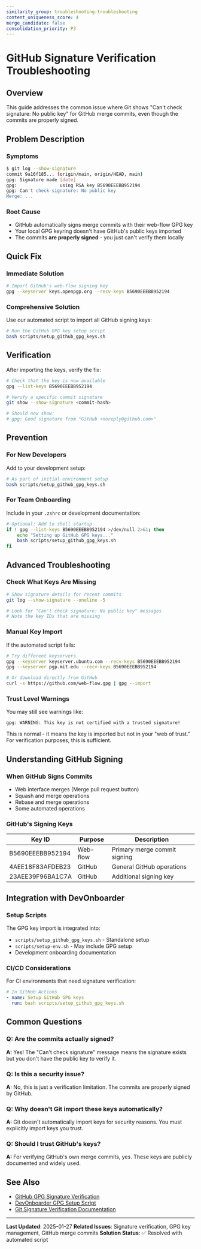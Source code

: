 ```yaml
---
similarity_group: troubleshooting-troubleshooting
content_uniqueness_score: 4
merge_candidate: false
consolidation_priority: P3
---
```

# GitHub Signature Verification Troubleshooting

## Overview

This guide addresses the common issue where Git shows "Can't check signature: No public key" for GitHub merge commits, even though the commits are properly signed.

## Problem Description

### Symptoms

```bash
$ git log --show-signature
commit 9a16f185... (origin/main, origin/HEAD, main)
gpg: Signature made [date]
gpg:                using RSA key B5690EEEBB952194
gpg: Can't check signature: No public key
Merge: ...
```

### Root Cause

- GitHub automatically signs merge commits with their web-flow GPG key
- Your local GPG keyring doesn't have GitHub's public keys imported
- The commits **are properly signed** - you just can't verify them locally

## Quick Fix

### Immediate Solution

```bash
# Import GitHub's web-flow signing key
gpg --keyserver keys.openpgp.org --recv-keys B5690EEEBB952194
```

### Comprehensive Solution

Use our automated script to import all GitHub signing keys:

```bash
# Run the GitHub GPG key setup script
bash scripts/setup_github_gpg_keys.sh
```

## Verification

After importing the keys, verify the fix:

```bash
# Check that the key is now available
gpg --list-keys B5690EEEBB952194

# Verify a specific commit signature
git show --show-signature <commit-hash>

# Should now show:
# gpg: Good signature from "GitHub <noreply@github.com>"
```

## Prevention

### For New Developers

Add to your development setup:

```bash
# As part of initial environment setup
bash scripts/setup_github_gpg_keys.sh
```

### For Team Onboarding

Include in your `.zshrc` or development documentation:

```bash
# Optional: Add to shell startup
if ! gpg --list-keys B5690EEEBB952194 >/dev/null 2>&1; then
    echo "Setting up GitHub GPG keys..."
    bash scripts/setup_github_gpg_keys.sh
fi
```

## Advanced Troubleshooting

### Check What Keys Are Missing

```bash
# Show signature details for recent commits
git log --show-signature --oneline -5

# Look for "Can't check signature: No public key" messages
# Note the key IDs that are missing
```

### Manual Key Import

If the automated script fails:

```bash
# Try different keyservers
gpg --keyserver keyserver.ubuntu.com --recv-keys B5690EEEBB952194
gpg --keyserver pgp.mit.edu --recv-keys B5690EEEBB952194

# Or download directly from GitHub
curl -s https://github.com/web-flow.gpg | gpg --import
```

### Trust Level Warnings

You may still see warnings like:

```text
gpg: WARNING: This key is not certified with a trusted signature!
```

This is normal - it means the key is imported but not in your "web of trust." For verification purposes, this is sufficient.

## Understanding GitHub Signing

### When GitHub Signs Commits

- Web interface merges (Merge pull request button)
- Squash and merge operations
- Rebase and merge operations
- Some automated operations

### GitHub's Signing Keys

| Key ID | Purpose | Description |
|--------|---------|-------------|
| B5690EEEBB952194 | Web-flow | Primary merge commit signing |
| 4AEE18F83AFDEB23 | GitHub | General GitHub operations |
| 23AEE39F96BA1C7A | GitHub | Additional signing key |

## Integration with DevOnboarder

### Setup Scripts

The GPG key import is integrated into:

- `scripts/setup_github_gpg_keys.sh` - Standalone setup
- `scripts/setup-env.sh` - May include GPG setup
- Development onboarding documentation

### CI/CD Considerations

For CI environments that need signature verification:

```yaml
# In GitHub Actions
- name: Setup GitHub GPG keys
  run: bash scripts/setup_github_gpg_keys.sh
```

## Common Questions

### Q: Are the commits actually signed?

**A:** Yes! The "Can't check signature" message means the signature exists but you don't have the public key to verify it.

### Q: Is this a security issue?

**A:** No, this is just a verification limitation. The commits are properly signed by GitHub.

### Q: Why doesn't Git import these keys automatically?

**A:** Git doesn't automatically import keys for security reasons. You must explicitly import keys you trust.

### Q: Should I trust GitHub's keys?

**A:** For verifying GitHub's own merge commits, yes. These keys are publicly documented and widely used.

## See Also

- [GitHub GPG Signature Verification](https://docs.github.com/en/authentication/managing-commit-signature-verification)
- [DevOnboarder GPG Setup Script](../scripts/setup_github_gpg_keys.sh)
- [Git Signature Verification Documentation](https://git-scm.com/book/en/v2/Git-Tools-Signing-Your-Work)

---

**Last Updated**: 2025-01-27
**Related Issues**: Signature verification, GPG key management, GitHub merge commits
**Solution Status**: ✅ Resolved with automated script

